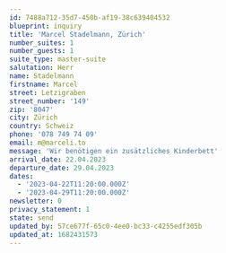 ```yaml
---
id: 7488a712-35d7-450b-af19-38c639404532
blueprint: inquiry
title: 'Marcel Stadelmann, Zürich'
number_suites: 1
number_guests: 1
suite_type: master-suite
salutation: Herr
name: Stadelmann
firstname: Marcel
street: Letzigraben
street_number: '149'
zip: '8047'
city: Zürich
country: Schweiz
phone: '078 749 74 09'
email: m@marceli.to
message: 'Wir benötigen ein zusätzliches Kinderbett'
arrival_date: 22.04.2023
departure_date: 29.04.2023
dates:
  - '2023-04-22T11:20:00.000Z'
  - '2023-04-29T11:20:00.000Z'
newsletter: 0
privacy_statement: 1
state: send
updated_by: 57ce677f-65c0-4ee0-bc33-c4255edf305b
updated_at: 1682431573
---
```

